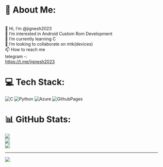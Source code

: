 # 💫 About Me:
<br>    👋 Hi, I’m @jignesh2023<br>    👀 I’m interested in Android Custom Rom Development<br>    🌱 I’m currently learning C<br>    💞️ I’m looking to collaborate on mtk(devices)<br>    📫 How to reach me<br>    telegram -:<br>    https://t.me/jignesh2023<br>


# 💻 Tech Stack:
![C](https://img.shields.io/badge/c-%2300599C.svg?style=for-the-badge&logo=c&logoColor=white) ![Python](https://img.shields.io/badge/python-3670A0?style=for-the-badge&logo=python&logoColor=ffdd54) ![Azure](https://img.shields.io/badge/azure-%230072C6.svg?style=for-the-badge&logo=microsoftazure&logoColor=white) ![GithubPages](https://img.shields.io/badge/github%20pages-121013?style=for-the-badge&logo=github&logoColor=white)
# 📊 GitHub Stats:
![](https://github-readme-stats.vercel.app/api?username=jignesh2023&theme=dark&hide_border=false&include_all_commits=false&count_private=false)<br/>
![](https://github-readme-streak-stats.herokuapp.com/?user=jignesh2023&theme=dark&hide_border=false)<br/>
![](https://github-readme-stats.vercel.app/api/top-langs/?username=jignesh2023&theme=dark&hide_border=false&include_all_commits=false&count_private=false&layout=compact)

---
[![](https://visitcount.itsvg.in/api?id=jignesh2023&icon=0&color=8)](https://visitcount.itsvg.in)

<!-- Proudly created with GPRM ( https://gprm.itsvg.in ) -->
